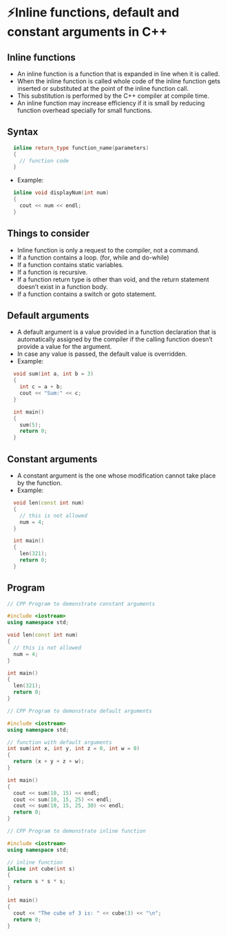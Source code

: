 # ⚡Inline functions, default and constant arguments in C++

## Inline functions

- An inline function is a function that is expanded in line when it is called.
- When the inline function is called whole code of the inline function gets inserted or substituted at the point of the inline function call.
- This substitution is performed by the C++ compiler at compile time.
- An inline function may increase efficiency if it is small by reducing function overhead specially for small functions.

## Syntax

```cpp
  inline return_type function_name(parameters)
  {
    // function code
  }
```

- Example:

```cpp
  inline void displayNum(int num)
  {
    cout << num << endl;
  }
```

## Things to consider

- Inline function is only a request to the compiler, not a command.
- If a function contains a loop. (for, while and do-while)
- If a function contains static variables.
- If a function is recursive.
- If a function return type is other than void, and the return statement doesn’t exist in a function body.
- If a function contains a switch or goto statement.

## Default arguments

- A default argument is a value provided in a function declaration that is automatically assigned by the compiler if the calling function doesn’t provide a value for the argument.
- In case any value is passed, the default value is overridden.
- Example:

```cpp
  void sum(int a, int b = 3)
  {
    int c = a + b;
    cout << "Sum:" << c;
  }

  int main()
  {
    sum(5);
    return 0;
  }
```

## Constant arguments

- A constant argument is the one whose modification cannot take place by the function.
- Example:

```cpp
  void len(const int num)
  {
    // this is not allowed
    num = 4;
  }

  int main()
  {
    len(321);
    return 0;
  }
```

## Program

```cpp
// CPP Program to demonstrate constant arguments

#include <iostream>
using namespace std;

void len(const int num)
{
  // this is not allowed
  num = 4;
}

int main()
{
  len(321);
  return 0;
}
```

```cpp
// CPP Program to demonstrate default arguments

#include <iostream>
using namespace std;

// function with default arguments
int sum(int x, int y, int z = 0, int w = 0)
{
  return (x + y + z + w);
}

int main()
{
  cout << sum(10, 15) << endl;
  cout << sum(10, 15, 25) << endl;
  cout << sum(10, 15, 25, 30) << endl;
  return 0;
}
```

```cpp
// CPP Program to demonstrate inline function

#include <iostream>
using namespace std;

// inline function
inline int cube(int s)
{
  return s * s * s;
}

int main()
{
  cout << "The cube of 3 is: " << cube(3) << "\n";
  return 0;
}

```
